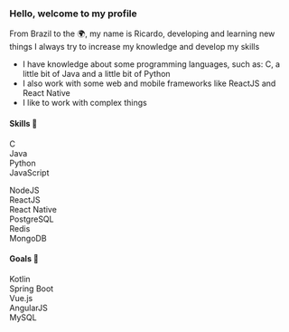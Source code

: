 <!--
**RicardoBrasileiro/RicardoBrasileiro** is a ✨ _special_ ✨ repository because its `README.md` (this file) appears on your GitHub profile.
-->

<h3>Hello, welcome to my profile</h3>
<p>From Brazil to the 🌍, my name is Ricardo, developing and learning new things I always try to increase my knowledge and develop my skills</p>

- I have knowledge about some programming languages, such as: C, a little bit of Java and a little bit of Python
- I also work with some web and mobile frameworks like ReactJS and React Native
- I like to work with complex things

<h4>Skills 🤹</h4>

C  
Java  
Python  
JavaScript  
  
NodeJS  
ReactJS  
React Native  
PostgreSQL  
Redis  
MongoDB  

<h4>Goals 🎯</h4>

Kotlin  
Spring Boot  
Vue.js  
AngularJS  
MySQL
